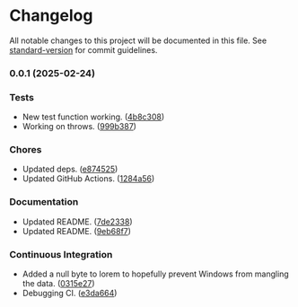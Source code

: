 # Changelog

All notable changes to this project will be documented in this file. See [standard-version](https://github.com/conventional-changelog/standard-version) for commit guidelines.

### 0.0.1 (2025-02-24)


### Tests

* New test function working. ([4b8c308](https://github.com/Anadian/cno-read-by-block/commit/4b8c308d51fc7669d9c53cb1018a093662a74f88))
* Working on throws. ([999b387](https://github.com/Anadian/cno-read-by-block/commit/999b3871034afc0e16e40ff0f257d6f36df09c1b))


### Chores

* Updated deps. ([e874525](https://github.com/Anadian/cno-read-by-block/commit/e8745250206a194d7017870e9b77ad2e3fdf3580))
* Updated GitHub Actions. ([1284a56](https://github.com/Anadian/cno-read-by-block/commit/1284a561b2d96a6b38631e8b0dabf4dcbdfadc3f))


### Documentation

* Updated README. ([7de2338](https://github.com/Anadian/cno-read-by-block/commit/7de2338e8307439bc8e9f75fb1843ab7fd616e64))
* Updated README. ([9eb68f7](https://github.com/Anadian/cno-read-by-block/commit/9eb68f7d40abbaad0dba1ee6e93109080080310a))


### Continuous Integration

* Added a null byte to lorem to hopefully prevent Windows from mangling the data. ([0315e27](https://github.com/Anadian/cno-read-by-block/commit/0315e2727c930f27d30283a707848ac513f57ece))
* Debugging CI. ([e3da664](https://github.com/Anadian/cno-read-by-block/commit/e3da664e423b96d893abb526c3616be3896cbbb5))
